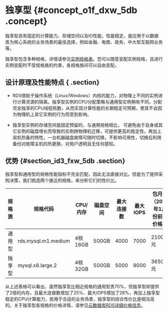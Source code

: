 # 独享型 {#concept_o1f_dxw_5db .concept}

独享型具有固定的计算能力、存储空间以及IO性能，性能稳定，是应用于以数据库为核心系统的业务场景的最佳选择，例如金融、电商、政务、中大型互联网业务等。

独享型包含多种规格，详情请参见[实例规格表](intl.zh-CN/产品简介/实例规格/实例规格表.md#)。您可以随意变配实例规格，且进行实例变配时不受规格族的约束，各规格族间可以自由变配。

## 设计原理及性能特点 { .section}

-   RDS借助于操作系统（Linux/Windows）内核的能力，对物理上不同的实例进行计算资源的隔离。独享型实例的CPU分配策略与通用型实例稍有不同，分配完全独享的CPU线程核数，从而实现计算性能的长期稳定可预期，使其不会因为物理机上其它实例的行为而受到影响。

-   独享型实例的存储空间是固定预留的，与通用规格相比， 可避免由于自身或其它实例的磁盘增长而导致的实例跨物理机迁移，可提供更高的稳定性。再加上双机热备的特性，一台机器磁盘故障可随时切换，不影响可用性，切换后利用备份对故障主机的热更换，对用户透明且无任何感知。


## 优势 {#section_id3_fxw_5db .section}

独享型和通用型的规格性能指标不完全匹配，因此无法直接对比。但是为了提供采购决策，我们挑选两个接近的规格，来分析它们的性价比。

|规格族|规格代码|CPU/内存|磁盘空间|最大连接数|最大IOPS|包月价（2017年1月份前的价格）|
|---|----|------|----|-----|------|-----------------|
|通用型|rds.mysql.m1.medium|4核 16GB|500GB|4000|7000|2100元|
|独享型|mysql.x8.large.2|4核 32GB|500GB|5000|9000|3650元|

从上述表格可以看出，虽然独享型比相近规格的通用型贵70%，但独享型却提供了2倍的内存，且最大连接数增加了25%、最大IOPS增加了28%，再加上独享型稳定的CPU计算能力，若用于合适的业务场景，独享型的综合性价比是相当高的。关于独享型各规格的价格详情，请参见[云数据库RDS详细价格信息](https://www.alibabacloud.com/zh/product/apsaradb-for-rds?spm=a3c0i.7938564.220486.10.30c7bf1fLOkY71#pricing)。

